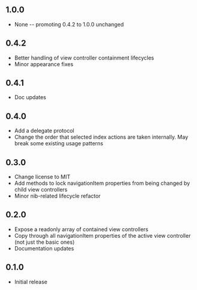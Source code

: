 ## 1.0.0

* None -- promoting 0.4.2 to 1.0.0 unchanged

## 0.4.2

* Better handling of view controller containment lifecycles
* Minor appearance fixes

## 0.4.1

* Doc updates

## 0.4.0

* Add a delegate protocol
* Change the order that selected index actions are taken internally. May break
  some existing usage patterns

## 0.3.0

* Change license to MIT
* Add methods to lock navigationItem properties from being changed by child view
  controllers
* Minor nib-related lifecycle refactor

## 0.2.0

* Expose a readonly array of contained view controllers
* Copy through all navigationItem properties of the active view controller (not
  just the basic ones)
* Documentation updates

## 0.1.0

* Initial release

